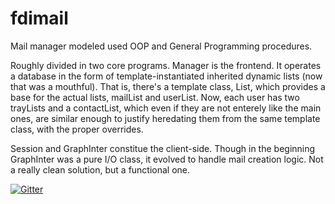 # fdimail
Mail manager modeled used OOP and General Programming procedures.

Roughly divided in two core programs.
Manager is the frontend. It operates a database in the form of template-instantiated inherited dynamic lists (now that was a mouthful). That is, there's a template class, List, which provides a base for the actual lists, mailList and userList. Now, each user has two trayLists and a contactList, which even if they are not enterely like the main ones, are similar enough to justify heredating them from the same template class, with the proper overrides.

Session and GraphInter constitue the client-side. Though in the beginning GraphInter was a pure I/O class, it evolved to handle mail creation logic. Not a really clean solution, but a functional one.

[![Gitter](https://badges.gitter.im/Join%20Chat.svg)](https://gitter.im/Jsevillamol/fdimail?utm_source=badge&utm_medium=badge&utm_campaign=pr-badge&utm_content=badge)
